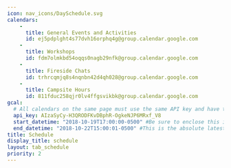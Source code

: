 ```yaml
---
icon: nav_icons/DaySchedule.svg
calendars:
    -
      title: General Events and Activities
      id: ej5pdplght4s77dvh16orphq4g@group.calendar.google.com
    -
      title: Workshops
      id: fdm7olmkbd54oqqs0nagb29nfk@group.calendar.google.com
    -
      title: Fireside Chats
      id: trhrcqmjq8s4nqnbn42d4qh028@group.calendar.google.com
    -
      title: Campsite Hours
      id: 811fduc258qjr0lv4ffgsvikbk@group.calendar.google.com
gcal:
  # All calendars on the same page must use the same API key and have the same start/end dates/times
  api_key: AIzaSyCy-H3QRODFKvDBphR-OgkeNJP6MRxf_V8
  start_datetime: "2018-10-19T17:00:00-0500" #Be sure to enclose this in quotes so Jekyll doesn't interpret as a Date!
  end_datetime: "2018-10-22T15:00:01-0500" #This is the absolute latest start time to include an event on the page.  The timestamp is exclusive, meaning that to include events at 3:00 PM, you would write T15:01:00 (includes events starting as late as 15:00:59)
title: Schedule
display_title: schedule
layout: tab_schedule
priority: 2
---
```

